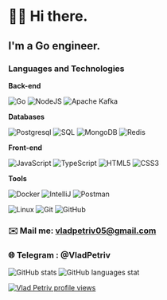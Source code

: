 # 👋🏻 Hi there.
## I'm a Go engineer.
### Languages and Technologies 

**Back-end**

![Go](https://img.shields.io/badge/-Go-%232c3e50?style=flat-square&logo=go)
![NodeJS](https://img.shields.io/badge/-NodeJS-%232c3e50?style=flat-square&logo=node.js)
![Apache Kafka](https://img.shields.io/badge/-Apache_kafka-%232c3e50?style=flat-square&logo=apache_kafka)

**Databases**

![Postgresql](https://img.shields.io/badge/-Postgresql-%232c3e50?style=flat-square&logo=Postgresql)
![SQL](https://img.shields.io/badge/-SQL-%232c3e50?style=flat-square&logo=Sql)
![MongoDB](https://img.shields.io/badge/MongoDB-%232c3e50?style=flat-square&logo=mongodb)
![Redis](https://img.shields.io/badge/-Redis-%232c3e50?style=flat-square&logo=Redis)

**Front-end**

![JavaScript](https://img.shields.io/badge/-JavaScript-%23F7DF1C?style=flat-square&logo=javascript&logoColor=000000&labelColor=%23F7DF1C&color=%23FFCE5A)
![TypeScript](https://img.shields.io/badge/-TypeScript-007ACC?style=flat-square&logo=typescript&logoColor=white)
![HTML5](https://img.shields.io/badge/-HTML5-%23E44D27?style=flat-square&logo=html5&logoColor=ffffff)
![CSS3](https://img.shields.io/badge/-CSS3-%231572B6?style=flat-square&logo=css3)

**Tools**

![Docker](https://img.shields.io/badge/-Docker-46a2f1?style=flat-square&logo=docker&logoColor=white)
![IntelliJ](https://img.shields.io/badge/-IntelliJ%20IDEA-ffce5a?style=flat-square&logo=jetbrains)
![Postman](https://img.shields.io/badge/Postman-FCA121?style=flat-square&logo=postman)

![Linux](https://img.shields.io/badge/Linux-black?style=flat-square&logo=linux)
![Git](https://img.shields.io/badge/-Git-black?style=flat-square&logo=git)
![GitHub](https://img.shields.io/badge/-GitHub-181717?style=flat-square&logo=github)


### ✉️ Mail me: vladpetriv05@gmail.com
### 🌐 Telegram : @VladPetriv

![GitHub stats](https://github-readme-stats.vercel.app/api?username=vladpetriv&show_icons=true&theme=cobalt&locale=en)
![GitHub languages stat](https://github-readme-stats.vercel.app/api/top-langs?username=vladpetriv&show_icons=true&locale=en&theme=cobalt&layout=compact)

[![Vlad Petriv profile views](https://u8views.com/api/v1/github/profiles/80276277/views/day-week-month-total-count.svg)](https://u8views.com/github/VladPetriv)
